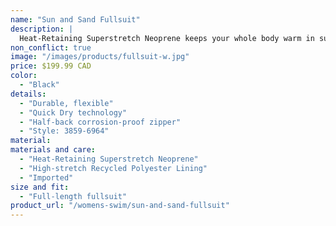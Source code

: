 ```yaml
---
name: "Sun and Sand Fullsuit"
description: |
  Heat-Retaining Superstretch Neoprene keeps your whole body warm in sub-zero temperatures.
non_conflict: true
image: "/images/products/fullsuit-w.jpg"
price: $199.99 CAD
color:
  - "Black"
details:
  - "Durable, flexible"
  - "Quick Dry technology"
  - "Half-back corrosion-proof zipper"
  - "Style: 3859-6964"
material:
materials and care:
  - "Heat-Retaining Superstretch Neoprene"
  - "High-stretch Recycled Polyester Lining"
  - "Imported"
size and fit:
  - "Full-length fullsuit"
product_url: "/womens-swim/sun-and-sand-fullsuit"
---
```

